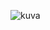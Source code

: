 ![kuva](https://user-images.githubusercontent.com/58463139/119551599-7cbc5100-bda2-11eb-8195-62aeb714fced.png)
